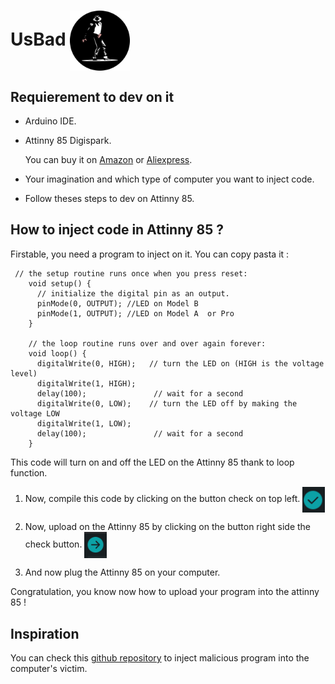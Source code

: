  # UsBad <img src="src\img\logo.png" alt="Logo" width="96" align="center">


## Requierement to dev on it

- Arduino IDE.
- Attinny 85 Digispark.

    You can buy it on [Amazon](https://www.amazon.fr/ZHITING-Digispark-Kickstarter-d%C3%A9veloppement-compatible/dp/B08B3N57ZP/ref=sr_1_6?__mk_fr_FR=%C3%85M%C3%85%C5%BD%C3%95%C3%91&crid=HQFJA0K3LXRH&keywords=attiny85+digispark&qid=1681031001&sprefix=attiny85+digispar%2Caps%2C127&sr=8-6) or [Aliexpress](https://fr.aliexpress.com/item/4000051261168.html?spm=a2g0o.productlist.main.23.267067edr3PXQJ&algo_pvid=e88e6c3a-7b7f-4345-84ec-5d4d022612cf&algo_exp_id=e88e6c3a-7b7f-4345-84ec-5d4d022612cf-11&pdp_npi=3%40dis%21EUR%212.46%212.33%21%21%21%21%21%402145274c16810310553187628d06ee%2110000010923830551%21sea%21FR%210&curPageLogUid=0SJbZC3m1MvB).
- Your imagination and which type of computer you want to inject code.
- Follow theses steps to dev on Attinny 85.


## How to inject code in Attinny 85 ? 

Firstable, you need a program to inject on it. You can copy pasta it :

```arduino
 // the setup routine runs once when you press reset:
    void setup() {                
      // initialize the digital pin as an output.
      pinMode(0, OUTPUT); //LED on Model B
      pinMode(1, OUTPUT); //LED on Model A  or Pro
    }
     
    // the loop routine runs over and over again forever:
    void loop() {
      digitalWrite(0, HIGH);   // turn the LED on (HIGH is the voltage level)
      digitalWrite(1, HIGH);
      delay(100);               // wait for a second
      digitalWrite(0, LOW);    // turn the LED off by making the voltage LOW
      digitalWrite(1, LOW); 
      delay(100);               // wait for a second
    }
```
This code will turn on and off the LED on the Attinny 85 thank to loop function.

1) Now, compile this code by clicking on the button check on top left. <img src="src\img\check.png" alt="Logo" width="36" align="center">

2) Now, upload on the Attinny 85 by clicking on the button right side the check button. <img src="src\img\upload.png" alt="Logo" width="36" align="center">

3) And now plug the Attinny 85 on your computer.

Congratulation, you know now how to upload your program into the attinny 85 !



## Inspiration

You can check this [github repository](https://github.com/MTK911/Attiny85) to inject malicious program into the computer's victim.